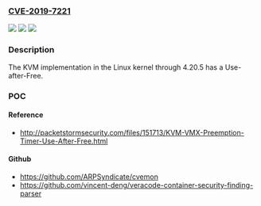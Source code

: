 ### [CVE-2019-7221](https://cve.mitre.org/cgi-bin/cvename.cgi?name=CVE-2019-7221)
![](https://img.shields.io/static/v1?label=Product&message=n%2Fa&color=blue)
![](https://img.shields.io/static/v1?label=Version&message=n%2Fa&color=blue)
![](https://img.shields.io/static/v1?label=Vulnerability&message=n%2Fa&color=brighgreen)

### Description

The KVM implementation in the Linux kernel through 4.20.5 has a Use-after-Free.

### POC

#### Reference
- http://packetstormsecurity.com/files/151713/KVM-VMX-Preemption-Timer-Use-After-Free.html

#### Github
- https://github.com/ARPSyndicate/cvemon
- https://github.com/vincent-deng/veracode-container-security-finding-parser

